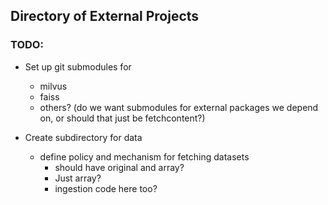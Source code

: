 

## Directory of External Projects

### TODO:

* Set up git submodules for
  * milvus
  * faiss
  * others?  (do we want submodules for external packages we depend on, or should that just be fetchcontent?)
  

* Create subdirectory for data
  * define policy and mechanism for fetching datasets
    * should have original and array?
    * Just array?
    * ingestion code here too?



